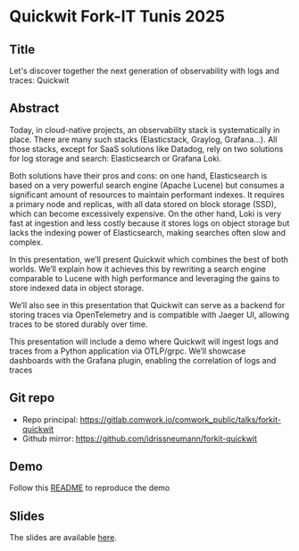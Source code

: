 # Quickwit Fork-IT Tunis 2025

## Title

Let's discover together the next generation of observability with logs and traces: Quickwit

## Abstract

Today, in cloud-native projects, an observability stack is systematically in place. There are many such stacks (Elasticstack, Graylog, Grafana…). All those stacks, except for SaaS solutions like Datadog, rely on two solutions for log storage and search: Elasticsearch or Grafana Loki.

Both solutions have their pros and cons: on one hand, Elasticsearch is based on a very powerful search engine (Apache Lucene) but consumes a significant amount of resources to maintain performant indexes. It requires a primary node and replicas, with all data stored on block storage (SSD), which can become excessively expensive. On the other hand, Loki is very fast at ingestion and less costly because it stores logs on object storage but lacks the indexing power of Elasticsearch, making searches often slow and complex.

In this presentation, we’ll present Quickwit which combines the best of both worlds. We’ll explain how it achieves this by rewriting a search engine comparable to Lucene with high performance and leveraging the gains to store indexed data in object storage.

We’ll also see in this presentation that Quickwit can serve as a backend for storing traces via OpenTelemetry and is compatible with Jaeger UI, allowing traces to be stored durably over time.

This presentation will include a demo where Quickwit will ingest logs and traces from a Python application via OTLP/grpc. We’ll showcase dashboards with the Grafana plugin, enabling the correlation of logs and traces

## Git repo

* Repo principal: https://gitlab.comwork.io/comwork_public/talks/forkit-quickwit
* Github mirror: https://github.com/idrissneumann/forkit-quickwit

## Demo

Follow this [README](./demo/README.md) to reproduce the demo

## Slides

The slides are available [here](./slides.pdf).
